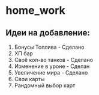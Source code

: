 # home_work

## Идеи на добавление:
1. Бонусы Топлива - Сделано
2. ХП бар
3. Своё кол-во танков - Сделано
4. Изменение в уроне - Сделан
5. Увеличение мира - Сделано
6. Свои карты
7. Рандомный выбор карт
